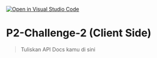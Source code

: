 [![Open in Visual Studio Code](https://classroom.github.com/assets/open-in-vscode-718a45dd9cf7e7f842a935f5ebbe5719a5e09af4491e668f4dbf3b35d5cca122.svg)](https://classroom.github.com/online_ide?assignment_repo_id=14983319&assignment_repo_type=AssignmentRepo)
# P2-Challenge-2 (Client Side)

> Tuliskan API Docs kamu di sini
